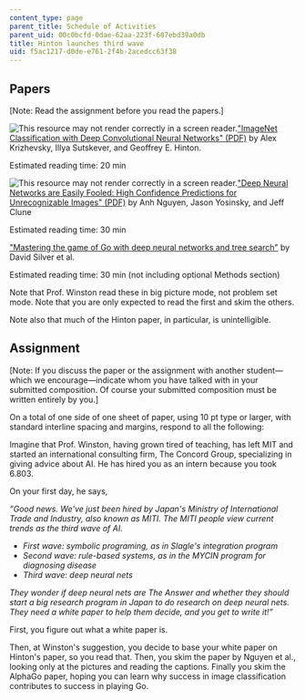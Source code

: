 ```yaml
---
content_type: page
parent_title: Schedule of Activities
parent_uid: 00c0bcfd-0dae-62aa-223f-607ebd39a0db
title: Hinton launches third wave
uid: f5ac1217-d0de-e761-2f4b-2acedcc63f38
---
```


Papers
------

\[Note: Read the assignment before you read the papers.\]

![This resource may not render correctly in a screen reader.](/images/inacessible.gif)["ImageNet Classification with Deep Convolutional Neural Networks" (PDF)](https://papers.nips.cc/paper/4824-imagenet-classification-with-deep-convolutional-neural-networks.pdf) by Alex Krizhevsky, Illya Sutskever, and Geoffrey E. Hinton.

Estimated reading time: 20 min

![This resource may not render correctly in a screen reader.](/images/inacessible.gif)["Deep Neural Networks are Easily Fooled: High Confidence Predictions for Unrecognizable Images" (PDF)](https://www.cv-foundation.org/openaccess/content_cvpr_2015/papers/Nguyen_Deep_Neural_Networks_2015_CVPR_paper.pdf) by Anh Nguyen, Jason Yosinsky, and Jeff Clune

Estimated reading time: 30 min

["Mastering the game of Go with deep neural networks and tree search"](https://www.nature.com/articles/nature16961) by David Silver et al.

Estimated reading time: 30 min (not including optional Methods section)

Note that Prof. Winston read these in big picture mode, not problem set mode. Note that you are only expected to read the first and skim the others.

Note also that much of the Hinton paper, in particular, is unintelligible.

Assignment
----------

\[Note: If you discuss the paper or the assignment with another student—which we encourage—indicate whom you have talked with in your submitted composition. Of course your submitted composition must be written entirely by you.\]

On a total of one side of one sheet of paper, using 10 pt type or larger, with standard interline spacing and margins, respond to all the following:

Imagine that Prof. Winston, having grown tired of teaching, has left MIT and started an international consulting firm, The Concord Group, specializing in giving advice about AI. He has hired you as an intern because you took 6.803.

On your first day, he says,

_“Good news. We've just been hired by Japan's Ministry of International Trade and Industry, also known as MITI. The MITI people view current trends as the third wave of AI._

*   _First wave: symbolic programing, as in Slagle's integration program_
*   _Second wave: rule-based systems, as in the MYCIN program for diagnosing disease_
*   _Third wave: deep neural nets_

_They wonder if deep neural nets are The Answer and whether they should start a big research program in Japan to do research on deep neural nets. They need a white paper to help them decide, and you get to write it!”_

First, you figure out what a white paper is.

Then, at Winston's suggestion, you decide to base your white paper on Hinton's paper, so you read that. Then, you skim the paper by Nguyen et al., looking only at the pictures and reading the captions. Finally you skim the AlphaGo paper, hoping you can learn why success in image classification contributes to success in playing Go.
